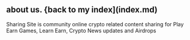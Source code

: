 ## about us.  {back to my index](index.md)
Sharing Site is community online crypto related content sharing
for Play Earn Games, Learn Earn, Crypto News updates and Airdrops
